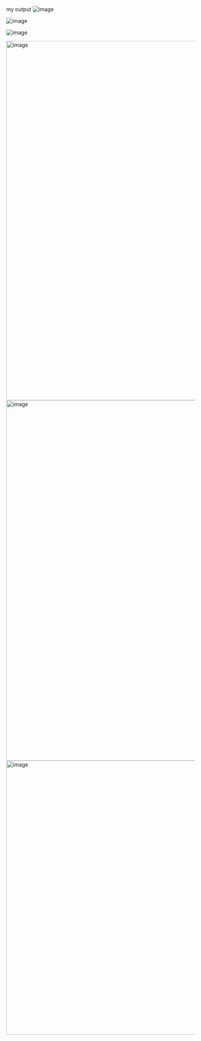 my output
![image](https://github.com/ishanya-a/lmswithfirebase/assets/63252476/c194d838-44fb-48de-9f45-9576cf099b51)

![image](https://github.com/ishanya-a/lmswithfirebase/assets/63252476/63b5323b-0a29-481d-8cf3-7425c012f10f)

![image](https://github.com/ishanya-a/lmswithfirebase/assets/63252476/065ff215-9db7-4520-92df-2cc2cfb16dc4)

<img width="957" alt="image" src="https://github.com/ishanya-a/lmswithfirebase/assets/63252476/05b1703b-9a48-4352-8da7-9a67e97172cb">

<img width="960" alt="image" src="https://github.com/ishanya-a/lmswithfirebase/assets/63252476/11c18364-a83b-4c0d-9fef-041136ce950f">

<img width="730" alt="image" src="https://github.com/ishanya-a/lmswithfirebase/assets/63252476/d64f7817-b753-4f2d-983a-5d65fff7774f">
